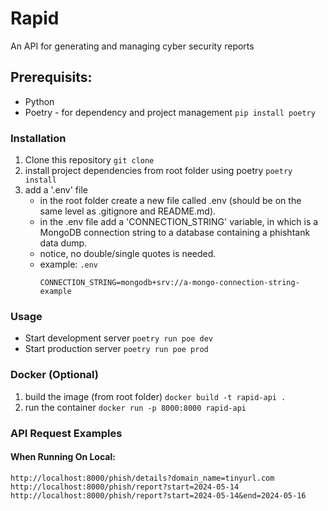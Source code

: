 # Rapid
An API for generating and managing cyber security reports

## Prerequisits:
- Python
- Poetry - for dependency and project management `pip install poetry`

### Installation
1. Clone this repository `git clone`
2. install project dependencies from root folder using poetry `poetry install`
3. add a '.env' file
    - in the root folder create a new file called .env (should be on the same level as .gitignore and README.md).
    - in the .env file add a 'CONNECTION_STRING' variable, in which is a MongoDB connection string to a database containing a phishtank data dump.
    - notice, no double/single quotes is needed.
    - example:
        `.env`
        ```
        CONNECTION_STRING=mongodb+srv://a-mongo-connection-string-example
        ```

### Usage
- Start development server `poetry run poe dev`
- Start production server `poetry run poe prod`

### Docker (Optional)
1. build the image (from root folder) `docker build -t rapid-api .`
2. run the container `docker run -p 8000:8000 rapid-api`

### API Request Examples
#### When Running On Local:
    http://localhost:8000/phish/details?domain_name=tinyurl.com
    http://localhost:8000/phish/report?start=2024-05-14
    http://localhost:8000/phish/report?start=2024-05-14&end=2024-05-16
